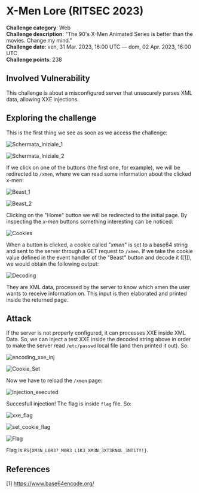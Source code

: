 # X-Men Lore (RITSEC 2023)

**Challenge category**: Web<br>
**Challenge description**: "The 90's X-Men Animated Series is better than the movies. Change my mind."<br>
**Challenge date**: ven, 31 Mar. 2023, 16:00 UTC — dom, 02 Apr. 2023, 16:00 UTC<br>
**Challenge points**: 238<br>

## Involved Vulnerability

This challenge is about a misconfigured server that unsecurely parses XML data, allowing XXE injections.

## Exploring the challenge
This is the first thing we see as soon as we access the challenge:

![Schermata_Iniziale_1](https://user-images.githubusercontent.com/66698256/229508604-a7eb4b39-4723-4a81-933b-850b454f21ce.png)

![Schermata_Iniziale_2](https://user-images.githubusercontent.com/66698256/229508636-0437331b-805d-46ac-b46d-b7139dc5b235.png)

If we click on one of the buttons (the first one, for example), we will be redirected to <code>/xmen</code>, where we can read some information about the clicked x-men:

![Beast_1](https://user-images.githubusercontent.com/66698256/229508839-3c450744-ea36-4c67-8b59-d1a41bdadf86.png)

![Beast_2](https://user-images.githubusercontent.com/66698256/229508883-c8d4c666-dd0a-4860-96c9-3ae44825d571.png)

Clicking on the "Home" button we will be redirected to the initial page. By inspecting the *x-men* buttons something interesting can be noticed:

![Cookies](https://user-images.githubusercontent.com/66698256/229509551-f960f9b0-0f07-479e-9bf2-e525fe59b9e1.png)

When a button is clicked, a cookie called "*xmen*" is set to a base64 string and sent to the server through a GET request to <code>/xmen</code>. If we take the cookie value defined in the event handler of the "Beast" button and decode it ([[1]](#1)), we would obtain the following output:

![Decoding](https://user-images.githubusercontent.com/66698256/229514057-e00e2b98-a18f-4999-83dd-e888751a1536.png)

They are XML data, processed by the server to know which xmen the user wants to receive information on. This input is then elaborated and printed inside the returned page. 

## Attack

If the server is not properly configured, it can processes XXE inside XML Data. So, we can inject a test XXE inside the decoded string above in order to make the server read <code>/etc/passwd</code> local file (and then printed it out). So:

![encoding_xxe_inj](https://user-images.githubusercontent.com/66698256/229519232-23bf12f0-e9b3-4532-aaa3-8e6695a77c4e.png)

![Cookie_Set](https://user-images.githubusercontent.com/66698256/229519259-f913ed64-6673-44f0-b651-5a59d6b6f883.png)

Now we have to reload the <code>/xmen</code> page:

![Injection_executed](https://user-images.githubusercontent.com/66698256/229519399-1a44b268-9e21-4aeb-b21f-08a545636196.png)

Succesfull injection! The flag is inside <code>flag</code> file. So:

![xxe_flag](https://user-images.githubusercontent.com/66698256/229520247-d33952cb-ed04-443b-9b14-c2b5e4e325f4.png)

![set_cookie_flag](https://user-images.githubusercontent.com/66698256/229520298-9dd1fb29-0c2b-4a4f-8eda-802a00965df5.png)

![Flag](https://user-images.githubusercontent.com/66698256/229520336-bb798ba5-0809-4b6e-8962-a4a0f2238f04.png)

Flag is <code>RS{XM3N_L0R3?_M0R3_L1K3_XM3N_3XT3RN4L_3NT1TY!}</code>.


## References
<a id="1">[1]</a>
https://www.base64encode.org/
